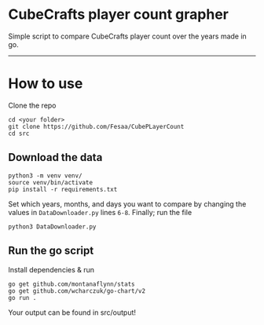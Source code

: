# CubeCrafts player count grapher
Simple script to compare CubeCrafts player count over the years made in go.

___
# How to use
Clone the repo
```
cd <your folder>
git clone https://github.com/Fesaa/CubePLayerCount
cd src
```
## Download the data
```
python3 -m venv venv/
source venv/bin/activate
pip install -r requirements.txt
```
Set which years, months, and days you want to compare by changing the values in `DataDownloader.py` lines `6-8`.
Finally; run the file
```
python3 DataDownloader.py
```
## Run the go script
Install dependencies & run
```
go get github.com/montanaflynn/stats
go get github.com/wcharczuk/go-chart/v2
go run .
```

Your output can be found in src/output!